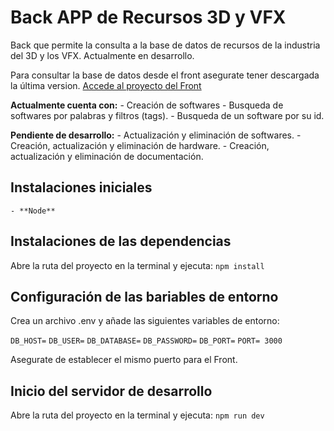 # Back APP de Recursos 3D y VFX

Back que permite la consulta a la base de datos de recursos de la industria del 3D y los VFX. Actualmente en desarrollo.

Para consultar la base de datos desde el front asegurate tener descargada la última version. [Accede al proyecto del Front](https://github.com/carle28k/3DResourcesFront)

**Actualmente cuenta con:**
    - Creación de softwares
    - Busqueda de softwares por palabras y filtros (tags).
	- Busqueda de un software por su id.

**Pendiente de desarrollo:**
    - Actualización y eliminación de softwares.
    - Creación, actualización y eliminación de hardware.
	- Creación, actualización y eliminación de documentación.



## Instalaciones iniciales

    - **Node**


## Instalaciones de las dependencias

Abre la ruta del proyecto en la terminal y ejecuta: ` npm install `

## Configuración de las bariables de entorno

  Crea un archivo .env y añade las siguientes variables de entorno:

` DB_HOST= `
` DB_USER= `
` DB_DATABASE= `
` DB_PASSWORD= `
` DB_PORT= `
` PORT= 3000 `

Asegurate de establecer el mismo puerto para el Front.

## Inicio del servidor de desarrollo

Abre la ruta del proyecto en la terminal y ejecuta: ` npm run dev `